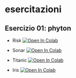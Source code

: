 # esercitazioni

## Esercizio 01: phyton

- Risk [![Open In Colab](https://colab.research.google.com/assets/colab-badge.svg)](https://colab.research.google.com/github/giovanni-ollari/esercitazioni/blob/main/Esercitazione05/Audit_classification_easy.ipynb)

- Sonar [![Open In Colab](https://colab.research.google.com/assets/colab-badge.svg)](https://colab.research.google.com/github/giovanni-ollari/esercitazioni/blob/main/Esercitazione06/1_Sonar.ipynb)


- Titanic [![Open In Colab](https://colab.research.google.com/assets/colab-badge.svg)](https://colab.research.google.com/github/giovanni-ollari/esercitazioni/blob/main/Esercitazione06/23_Titanic_Cross.ipynb)
- Iris [![Open In Colab](https://colab.research.google.com/assets/colab-badge.svg)](https://colab.research.google.com/github/giovanni-ollari/esercitazioni/blob/main/Esercitazione04/18_Iris.ipynb)
